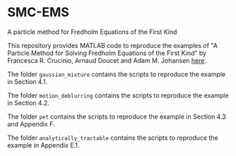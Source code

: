 # SMC-EMS

A particle method for Fredholm Equations of the First Kind

This repository provides MATLAB code to reproduce the examples of "A Particle Method for Solving Fredholm Equations of the First Kind" by Francesca R. Crucinio, Arnaud Doucet and Adam M. Johansen [here]().

The folder `gaussian_mixture` contains the scripts to reproduce the example in Section 4.1.

The folder `motion_deblurring` contains the scripts to reproduce the example in Section 4.2.

The folder `pet` contains the scripts to reproduce the example in Section 4.3 and Appendix F.

The folder `analytically_tractable` contains the scripts to reproduce the example in Appendix E.1.
